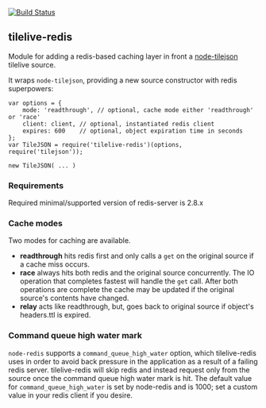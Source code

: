 [![Build Status](https://travis-ci.org/mapbox/tilelive-redis.png?branch=master)](https://travis-ci.org/mapbox/tilelive-redis)

tilelive-redis
--------------
Module for adding a redis-based caching layer in front a [node-tilejson](https://github.com/mapbox/node-tilejson) tilelive source.

It wraps `node-tilejson`, providing a new source constructor with redis superpowers:

    var options = {
        mode: 'readthrough', // optional, cache mode either 'readthrough' or 'race'
        client: client, // optional, instantiated redis client
        expires: 600    // optional, object expiration time in seconds
    };
    var TileJSON = require('tilelive-redis')(options, require('tilejson'));

    new TileJSON( ... )

### Requirements

Required minimal/supported version of redis-server is 2.8.x

### Cache modes

Two modes for caching are available.

- **readthrough** hits redis first and only calls a `get` on the original source if a cache miss occurs.
- **race** always hits both redis and the original source concurrently. The IO operation that completes fastest will handle the `get` call. After both operations are complete the cache may be updated if the original source's contents have changed.
- **relay** acts like readthrough, but, goes back to original source if object's headers.ttl is expired.

### Command queue high water mark

`node-redis` supports a `command_queue_high_water` option, which tilelive-redis
uses in order to avoid back pressure in the application as a result of a failing
redis server.  tilelive-redis will skip redis and instead request only from the
source once the command queue high water mark is hit.  The default value for
`command_queue_high_water` is set by node-redis and is 1000; set a custom value
in your redis client if you desire.
